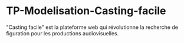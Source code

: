 # TP-Modelisation-Casting-facile
"Casting facile" est la plateforme web qui révolutionne la recherche de figuration pour les productions audiovisuelles. 
